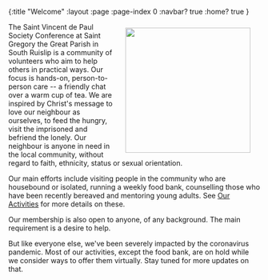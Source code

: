 {:title "Welcome"
 :layout :page
 :page-index 0
 :navbar? true
 :home? true }

<img src="img/svp-lighter2.png" hspace="20" vspace="10" width="250" height="250" align="right"/>

The Saint Vincent de Paul Society Conference at Saint Gregory the Great Parish in South Ruislip is a community of volunteers who aim to help others in practical ways. Our focus is hands-on, person-to-person care -- a friendly chat over a warm cup of tea. We are inspired by Christ's message to love our neighbour as ourselves, to feed the hungry, visit the imprisoned and befriend the lonely. Our neighbour is anyone in need in the local community, without regard to faith, ethnicity, status or sexual orientation.

Our main efforts include visiting people in the community who are housebound or isolated, running a weekly food bank, counselling those who have been recently bereaved and mentoring young adults. See [Our Activities](#links) for more details on these.

Our membership is also open to anyone, of any background. The main requirement is a desire to help.

But like everyone else, we've been severely impacted by the coronavirus pandemic. Most of our activities, except the food bank, are on hold while we consider ways to offer them virtually. Stay tuned for more updates on that.
